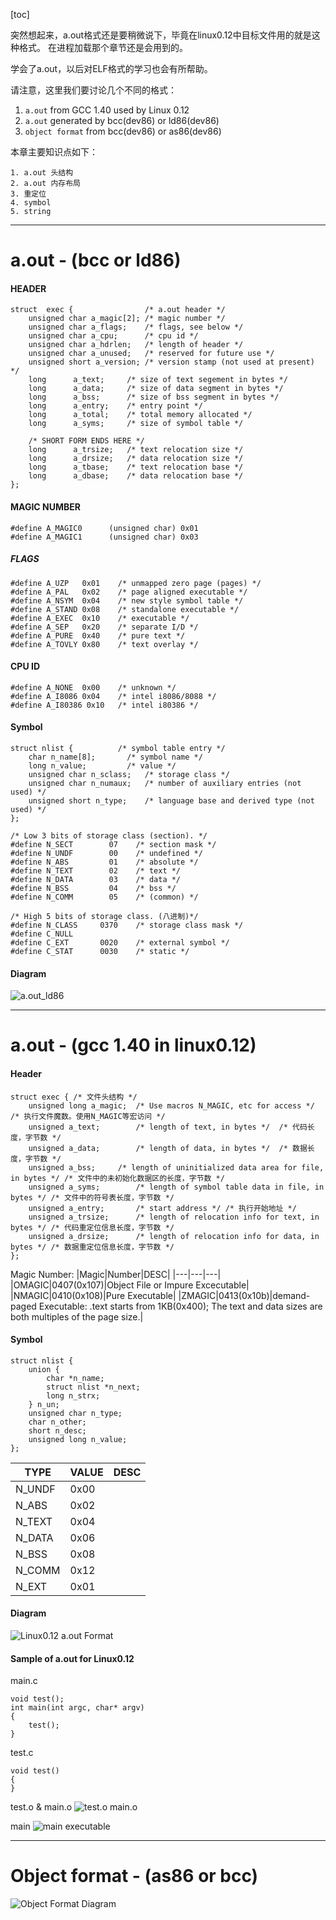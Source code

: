 [toc]

突然想起来，a.out格式还是要稍微说下，毕竟在linux0.12中目标文件用的就是这种格式。 在进程加载那个章节还是会用到的。

学会了a.out，以后对ELF格式的学习也会有所帮助。

请注意，这里我们要讨论几个不同的格式：
1. `a.out` from GCC 1.40 used by Linux 0.12
2. `a.out` generated by bcc(dev86) or ld86(dev86)
4. `object format` from bcc(dev86) or as86(dev86)

本章主要知识点如下：

    1. a.out 头结构
    2. a.out 内存布局
    3. 重定位
    4. symbol
    5. string


---------------------------
# a.out - (bcc or ld86)

#### HEADER
```
struct  exec {                /* a.out header */
    unsigned char a_magic[2]; /* magic number */
    unsigned char a_flags;    /* flags, see below */
    unsigned char a_cpu;      /* cpu id */
    unsigned char a_hdrlen;   /* length of header */
    unsigned char a_unused;   /* reserved for future use */
    unsigned short a_version; /* version stamp (not used at present) */
    long      a_text;     /* size of text segement in bytes */
    long      a_data;     /* size of data segment in bytes */
    long      a_bss;      /* size of bss segment in bytes */
    long      a_entry;    /* entry point */
    long      a_total;    /* total memory allocated */
    long      a_syms;     /* size of symbol table */

    /* SHORT FORM ENDS HERE */ 
    long      a_trsize;   /* text relocation size */ 
    long      a_drsize;   /* data relocation size */ 
    long      a_tbase;    /* text relocation base */ 
    long      a_dbase;    /* data relocation base */ 
};
```

#### MAGIC NUMBER

    #define A_MAGIC0      (unsigned char) 0x01
    #define A_MAGIC1      (unsigned char) 0x03

##### FLAGS
    #define A_UZP   0x01    /* unmapped zero page (pages) */
    #define A_PAL   0x02    /* page aligned executable */
    #define A_NSYM  0x04    /* new style symbol table */
    #define A_STAND 0x08    /* standalone executable */
    #define A_EXEC  0x10    /* executable */
    #define A_SEP   0x20    /* separate I/D */
    #define A_PURE  0x40    /* pure text */
    #define A_TOVLY 0x80    /* text overlay */

#### CPU ID
    #define A_NONE  0x00    /* unknown */
    #define A_I8086 0x04    /* intel i8086/8088 */
    #define A_I80386 0x10   /* intel i80386 */


#### Symbol
```
struct nlist {          /* symbol table entry */
    char n_name[8];       /* symbol name */
    long n_value;         /* value */
    unsigned char n_sclass;   /* storage class */
    unsigned char n_numaux;   /* number of auxiliary entries (not used) */
    unsigned short n_type;    /* language base and derived type (not used) */
};
```

    /* Low 3 bits of storage class (section). */
    #define N_SECT        07    /* section mask */
    #define N_UNDF        00    /* undefined */
    #define N_ABS         01    /* absolute */
    #define N_TEXT        02    /* text */
    #define N_DATA        03    /* data */
    #define N_BSS         04    /* bss */
    #define N_COMM        05    /* (common) */

    /* High 5 bits of storage class. (八进制)*/
    #define N_CLASS     0370    /* storage class mask */
    #define C_NULL
    #define C_EXT       0020    /* external symbol */
    #define C_STAT      0030    /* static */


#### Diagram
![a.out_ld86](a.out_ld86.jpg)


---------------------------
# a.out - (gcc 1.40 in linux0.12)

#### Header
```
struct exec { /* 文件头结构 */
    unsigned long a_magic;	/* Use macros N_MAGIC, etc for access */  /* 执行文件魔数。使用N_MAGIC等宏访问 */
    unsigned a_text;		/* length of text, in bytes */  /* 代码长度，字节数 */
    unsigned a_data;		/* length of data, in bytes */  /* 数据长度，字节数 */
    unsigned a_bss;		/* length of uninitialized data area for file, in bytes */ /* 文件中的未初始化数据区的长度，字节数 */
    unsigned a_syms;		/* length of symbol table data in file, in bytes */ /* 文件中的符号表长度，字节数 */
    unsigned a_entry;		/* start address */ /* 执行开始地址 */
    unsigned a_trsize;		/* length of relocation info for text, in bytes */ /* 代码重定位信息长度，字节数 */
    unsigned a_drsize;		/* length of relocation info for data, in bytes */ /* 数据重定位信息长度，字节数 */
};
```

Magic Number:
|Magic|Number|DESC|
|---|---|---|
|OMAGIC|0407(0x107)|Object File or Impure Excecutable|
|NMAGIC|0410(0x108)|Pure Executable|
|ZMAGIC|0413(0x10b)|demand-paged Executable: .text starts from 1KB(0x400); The text and data sizes are both multiples of the page size.|


#### Symbol
```
struct nlist {
    union {
        char *n_name;
        struct nlist *n_next;
        long n_strx;
    } n_un;
    unsigned char n_type;
    char n_other;
    short n_desc;
    unsigned long n_value;
};
```

|TYPE|VALUE|DESC|
|---|---|---|
|N_UNDF|0x00||
|N_ABS|0x02||
|N_TEXT|0x04||
|N_DATA|0x06||
|N_BSS|0x08||
|N_COMM|0x12||
|N_EXT|0x01||




#### Diagram
![Linux0.12 a.out Format](a.out-a.out_gcc140.jpg)


#### Sample of a.out for Linux0.12
main.c

```
void test();
int main(int argc, char* argv)
{
    test();
}
```
test.c
```
void test()
{
}
```
test.o & main.o
![test.o main.o](test.o_main.o.png)

main
![main executable](main.png)




---------------------------
# Object format - (as86 or bcc)

![Object Format Diagram](a.out-Linux-8086%20Object%20File.jpg)

